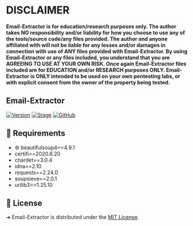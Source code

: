 # DISCLAIMER
**Email-Extractor is for education/research purposes only. The author takes NO responsibility and/or liability for how you choose to use any of the tools/source code/any files provided.
 The author and anyone affiliated with will not be liable for any losses and/or damages in connection with use of ANY files provided with Email-Extractor.
 By using Email-Extractor or any files included, you understand that you are AGREEING TO USE AT YOUR OWN RISK. Once again Email-Extractor files included are for EDUCATION and/or RESEARCH purposes ONLY.
 Email-Extractor is ONLY intended to be used on your own pentesting labs, or with explicit consent from the owner of the property being tested.** 

## Email-Extractor
[![Version](https://img.shields.io/badge/Email_Extractor-1.0-brightgreen.svg?maxAge=259200)]()
[![Stage](https://img.shields.io/badge/Release-Stable-brightgreen.svg)]()
[![GitHub](https://img.shields.io/github/license/kadzicuh/Email-Extractor)](LICENSE)

## 📃 Requirements
* ⚙️ beautifulsoup4==4.9.1
* certifi==2020.6.20
* chardet==3.0.4
* idna==2.10
* requests==2.24.0
* soupsieve==2.0.1
* urllib3==1.25.10
  
## 📃 License
➜ Email-Extractor is distributed under the [MIT License](LICENSE).
